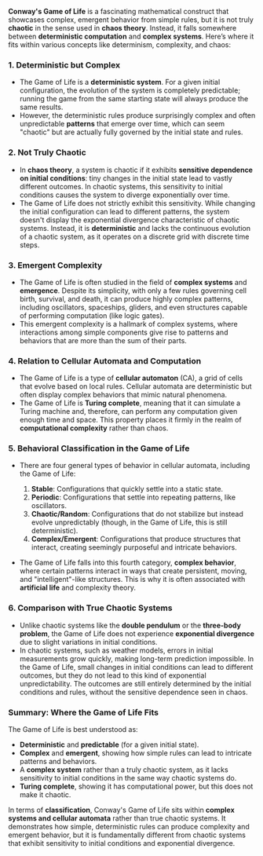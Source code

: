 **Conway's Game of Life** is a fascinating mathematical construct that showcases complex, emergent behavior from simple rules, but it is not truly **chaotic** in the sense used in **chaos theory**. Instead, it falls somewhere between **deterministic computation** and **complex systems**. Here’s where it fits within various concepts like determinism, complexity, and chaos:

### 1. **Deterministic but Complex**
   - The Game of Life is a **deterministic system**. For a given initial configuration, the evolution of the system is completely predictable; running the game from the same starting state will always produce the same results.
   - However, the deterministic rules produce surprisingly complex and often unpredictable **patterns** that emerge over time, which can seem "chaotic" but are actually fully governed by the initial state and rules.

### 2. **Not Truly Chaotic**
   - In **chaos theory**, a system is chaotic if it exhibits **sensitive dependence on initial conditions**: tiny changes in the initial state lead to vastly different outcomes. In chaotic systems, this sensitivity to initial conditions causes the system to diverge exponentially over time.
   - The Game of Life does not strictly exhibit this sensitivity. While changing the initial configuration can lead to different patterns, the system doesn't display the exponential divergence characteristic of chaotic systems. Instead, it is **deterministic** and lacks the continuous evolution of a chaotic system, as it operates on a discrete grid with discrete time steps.

### 3. **Emergent Complexity**
   - The Game of Life is often studied in the field of **complex systems** and **emergence**. Despite its simplicity, with only a few rules governing cell birth, survival, and death, it can produce highly complex patterns, including oscillators, spaceships, gliders, and even structures capable of performing computation (like logic gates).
   - This emergent complexity is a hallmark of complex systems, where interactions among simple components give rise to patterns and behaviors that are more than the sum of their parts.

### 4. **Relation to Cellular Automata and Computation**
   - The Game of Life is a type of **cellular automaton** (CA), a grid of cells that evolve based on local rules. Cellular automata are deterministic but often display complex behaviors that mimic natural phenomena.
   - The Game of Life is **Turing complete**, meaning that it can simulate a Turing machine and, therefore, can perform any computation given enough time and space. This property places it firmly in the realm of **computational complexity** rather than chaos.

### 5. **Behavioral Classification in the Game of Life**
   - There are four general types of behavior in cellular automata, including the Game of Life:
     1. **Stable**: Configurations that quickly settle into a static state.
     2. **Periodic**: Configurations that settle into repeating patterns, like oscillators.
     3. **Chaotic/Random**: Configurations that do not stabilize but instead evolve unpredictably (though, in the Game of Life, this is still deterministic).
     4. **Complex/Emergent**: Configurations that produce structures that interact, creating seemingly purposeful and intricate behaviors.

   - The Game of Life falls into this fourth category, **complex behavior**, where certain patterns interact in ways that create persistent, moving, and "intelligent"-like structures. This is why it is often associated with **artificial life** and complexity theory.

### 6. **Comparison with True Chaotic Systems**
   - Unlike chaotic systems like the **double pendulum** or the **three-body problem**, the Game of Life does not experience **exponential divergence** due to slight variations in initial conditions.
   - In chaotic systems, such as weather models, errors in initial measurements grow quickly, making long-term prediction impossible. In the Game of Life, small changes in initial conditions can lead to different outcomes, but they do not lead to this kind of exponential unpredictability. The outcomes are still entirely determined by the initial conditions and rules, without the sensitive dependence seen in chaos.

### Summary: Where the Game of Life Fits

The Game of Life is best understood as:
- **Deterministic** and **predictable** (for a given initial state).
- **Complex** and **emergent**, showing how simple rules can lead to intricate patterns and behaviors.
- A **complex system** rather than a truly chaotic system, as it lacks sensitivity to initial conditions in the same way chaotic systems do.
- **Turing complete**, showing it has computational power, but this does not make it chaotic.

In terms of **classification**, Conway's Game of Life sits within **complex systems and cellular automata** rather than true chaotic systems. It demonstrates how simple, deterministic rules can produce complexity and emergent behavior, but it is fundamentally different from chaotic systems that exhibit sensitivity to initial conditions and exponential divergence.

